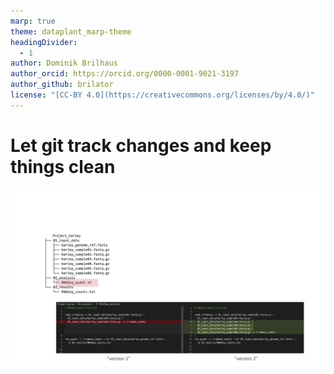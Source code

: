 ```yaml
---
marp: true
theme: dataplant_marp-theme
headingDivider: 
  - 1
author: Dominik Brilhaus
author_orcid: https://orcid.org/0000-0001-9021-3197
author_github: brilator
license: "[CC-BY 4.0](https://creativecommons.org/licenses/by/4.0/)"
---
```


# Let git track changes and keep things clean

![w:900](../images/git_RNASeq_Example_img11.png)

